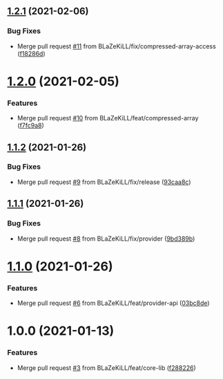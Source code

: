 ## [1.2.1](https://github.com/BLaZeKiLL/CBSL/compare/v1.2.0...v1.2.1) (2021-02-06)


### Bug Fixes

* Merge pull request [#11](https://github.com/BLaZeKiLL/CBSL/issues/11) from BLaZeKiLL/fix/compressed-array-access ([f18286d](https://github.com/BLaZeKiLL/CBSL/commit/f18286d931c73dcf0631c545862f192ca687bba7))

# [1.2.0](https://github.com/BLaZeKiLL/CBSL/compare/v1.1.2...v1.2.0) (2021-02-05)


### Features

* Merge pull request [#10](https://github.com/BLaZeKiLL/CBSL/issues/10) from BLaZeKiLL/feat/compressed-array ([f7fc9a8](https://github.com/BLaZeKiLL/CBSL/commit/f7fc9a8a2ca85c181fa40476731c673987dea719))

## [1.1.2](https://github.com/BLaZeKiLL/CBSL/compare/v1.1.1...v1.1.2) (2021-01-26)


### Bug Fixes

* Merge pull request [#9](https://github.com/BLaZeKiLL/CBSL/issues/9) from BLaZeKiLL/fix/release ([93caa8c](https://github.com/BLaZeKiLL/CBSL/commit/93caa8c9ee97d6327c70262be59b0b6d01e695a8))

## [1.1.1](https://github.com/BLaZeKiLL/CBSL/compare/v1.1.0...v1.1.1) (2021-01-26)


### Bug Fixes

* Merge pull request [#8](https://github.com/BLaZeKiLL/CBSL/issues/8) from BLaZeKiLL/fix/provider ([9bd389b](https://github.com/BLaZeKiLL/CBSL/commit/9bd389bf08b20c05f45f9b731a0688d86cf0e998))

# [1.1.0](https://github.com/BLaZeKiLL/CBSL/compare/v1.0.0...v1.1.0) (2021-01-26)


### Features

* Merge pull request [#6](https://github.com/BLaZeKiLL/CBSL/issues/6) from BLaZeKiLL/feat/provider-api ([03bc8de](https://github.com/BLaZeKiLL/CBSL/commit/03bc8dee9fe5c992fb30aee90243913d95982cc5))

# 1.0.0 (2021-01-13)


### Features

* Merge pull request [#3](https://github.com/BLaZeKiLL/CBSL/issues/3) from BLaZeKiLL/feat/core-lib ([f288226](https://github.com/BLaZeKiLL/CBSL/commit/f2882267ef5a576e269e703d440cc8bff45de373))
